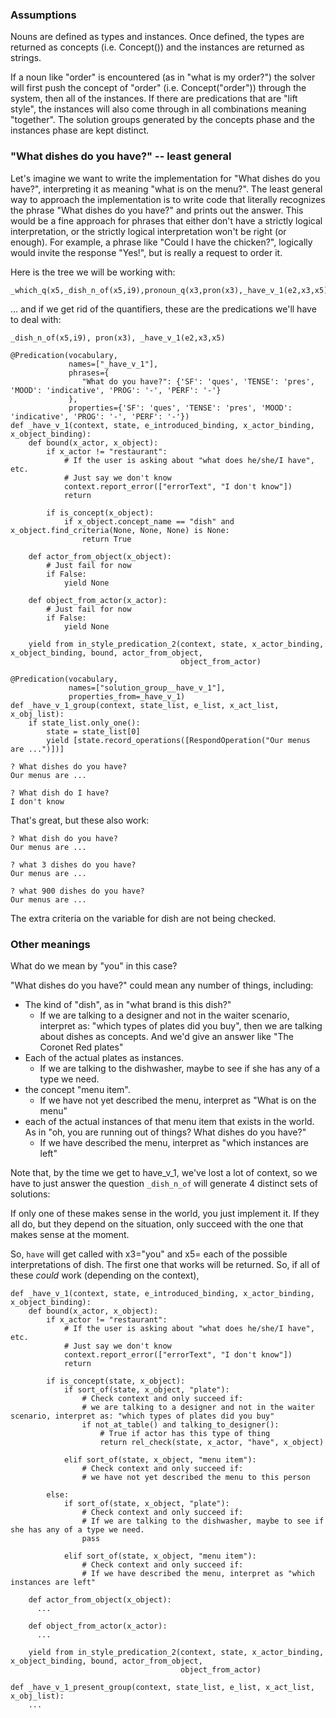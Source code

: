 ### Assumptions
Nouns are defined as types and instances.  Once defined, the types are returned as concepts (i.e. Concept()) and the instances are returned as strings.

If a noun like "order" is encountered (as in "what is my order?") the solver will first push the concept of "order" (i.e. Concept("order")) through the system, then all of the instances.  If there are predications that are "lift style", the instances will also come through in all combinations meaning "together".  The solution groups generated by the concepts phase and the instances phase are kept distinct.


### "What dishes do you have?" -- least general
Let's imagine we want to write the implementation for "What dishes do you have?", interpreting it as meaning "what is on the menu?".  The least general way to approach the implementation is to write code that literally recognizes the phrase "What dishes do you have?" and prints out the answer.  This would be a fine approach for phrases that either don't have a strictly logical interpretation, or the strictly logical interpretation won't be right (or enough).  For example, a phrase like "Could I have the chicken?", logically would invite the response "Yes!", but is really a request to order it. 

Here is the tree we will be working with:
~~~
_which_q(x5,_dish_n_of(x5,i9),pronoun_q(x3,pron(x3),_have_v_1(e2,x3,x5)))
~~~

... and if we get rid of the quantifiers, these are the predications we'll have to deal with:

~~~
_dish_n_of(x5,i9), pron(x3), _have_v_1(e2,x3,x5)
~~~

~~~
@Predication(vocabulary,
             names=["_have_v_1"],
             phrases={
                "What do you have?": {'SF': 'ques', 'TENSE': 'pres', 'MOOD': 'indicative', 'PROG': '-', 'PERF': '-'}
             },
             properties={'SF': 'ques', 'TENSE': 'pres', 'MOOD': 'indicative', 'PROG': '-', 'PERF': '-'})
def _have_v_1(context, state, e_introduced_binding, x_actor_binding, x_object_binding):
    def bound(x_actor, x_object):
        if x_actor != "restaurant":
            # If the user is asking about "what does he/she/I have", etc.
            # Just say we don't know
            context.report_error(["errorText", "I don't know"])
            return

        if is_concept(x_object):
            if x_object.concept_name == "dish" and x_object.find_criteria(None, None, None) is None:
                return True

    def actor_from_object(x_object):
        # Just fail for now
        if False:
            yield None

    def object_from_actor(x_actor):
        # Just fail for now
        if False:
            yield None

    yield from in_style_predication_2(context, state, x_actor_binding, x_object_binding, bound, actor_from_object,
                                      object_from_actor)
~~~

~~~
@Predication(vocabulary,
             names=["solution_group__have_v_1"],
             properties_from=_have_v_1)
def _have_v_1_group(context, state_list, e_list, x_act_list, x_obj_list):
    if state_list.only_one():
        state = state_list[0]
        yield [state.record_operations([RespondOperation("Our menus are ...")])]
~~~

~~~
? What dishes do you have?
Our menus are ...

? What dish do I have?
I don't know
~~~

That's great, but these also work:

~~~
? What dish do you have?
Our menus are ...

? what 3 dishes do you have?
Our menus are ...

? what 900 dishes do you have?
Our menus are ...
~~~

The extra criteria on the variable for dish are not being checked.


### Other meanings
What do we mean by "you" in this case?

"What dishes do you have?" could mean any number of things, including:

- The kind of "dish", as in "what brand is this dish?"
  - If we are talking to a designer and not in the waiter scenario, interpret as: "which types of plates did you buy", then we are talking about dishes as concepts. And we'd give an answer like "The Coronet Red plates"
- Each of the actual plates as instances. 
  - If we are talking to the dishwasher, maybe to see if she has any of a type we need.
- the concept "menu item".
  - If we have not yet described the menu, interpret as "What is on the menu"
- each of the actual instances of that menu item that exists in the world.  As in "oh, you are running out of things? What dishes do you have?"
  - If we have described the menu, interpret as "which instances are left"


Note that, by the time we get to have_v_1, we've lost a lot of context, so we have to just answer the question
`_dish_n_of` will generate 4 distinct sets of solutions:


If only one of these makes sense in the world, you just implement it.  If they all do, but they depend on the situation, only succeed with the one that makes sense at the moment.

So, `have` will get called with x3="you" and x5= each of the possible interpretations of dish.  The first one that works will be returned. So, if all of these *could* work (depending on the context), 

~~~
def _have_v_1(context, state, e_introduced_binding, x_actor_binding, x_object_binding):
    def bound(x_actor, x_object):
        if x_actor != "restaurant":
            # If the user is asking about "what does he/she/I have", etc. 
            # Just say we don't know
            context.report_error(["errorText", "I don't know"])
            return
            
        if is_concept(state, x_object):
            if sort_of(state, x_object, "plate"):
                # Check context and only succeed if:
                # we are talking to a designer and not in the waiter scenario, interpret as: "which types of plates did you buy"
                if not_at_table() and talking_to_designer():
                    # True if actor has this type of thing
                    return rel_check(state, x_actor, "have", x_object)
                    
            elif sort_of(state, x_object, "menu item"):
                # Check context and only succeed if:
                # we have not yet described the menu to this person
                
        else:
            if sort_of(state, x_object, "plate"):
                # Check context and only succeed if:
                # If we are talking to the dishwasher, maybe to see if she has any of a type we need.
                pass
                
            elif sort_of(state, x_object, "menu item"):
                # Check context and only succeed if:
                # If we have described the menu, interpret as "which instances are left"

    def actor_from_object(x_object):
      ...
      
    def object_from_actor(x_actor):
      ...
      
    yield from in_style_predication_2(context, state, x_actor_binding, x_object_binding, bound, actor_from_object,
                                      object_from_actor)
~~~

~~~
def _have_v_1_present_group(context, state_list, e_list, x_act_list, x_obj_list):
    ...
~~~